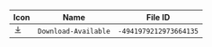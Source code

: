 | Icon | Name | File ID |
| ---  | ---  | ---     |
| ![](Download-Available.png) | `Download-Available` | `-4941979212973664135` |
